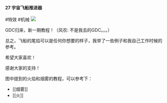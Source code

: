 #### 27  宇宙飞船推进器
#特效 #机械 
![](assets/tutorials/t27/spaceship.gif)

  GDC归来，新一期教程！（风农: 不是我去的GDC。。。）

  总之，飞船的尾焰可以是任何你想要的样子，我举了一些例子和我自己工作时候的参考。

  希望大家喜欢！

  感谢大家的支持！

  图中提到的火焰和烟雾的教程，可以参考下：
 - [[烟雾]]
 - [[火]]